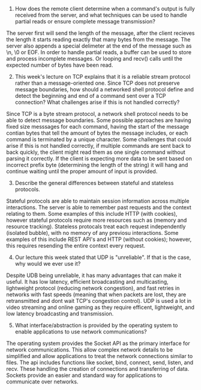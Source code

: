 1. How does the remote client determine when a command's output is fully received from the server, and what techniques can be used to handle partial reads or ensure complete message transmission?

The server first will send the length of the message, after the client recieves the length it starts reading exactly that many bytes from the message. The server also appends a special delimeter at the end of the message such as \n, \0 or EOF. In order to handle partial reads, a buffer can be used to store and process incomplete messages. Or looping and recv() calls until the expected number of bytes have been read.

2. This week's lecture on TCP explains that it is a reliable stream protocol rather than a message-oriented one. Since TCP does not preserve message boundaries, how should a networked shell protocol define and detect the beginning and end of a command sent over a TCP connection? What challenges arise if this is not handled correctly?

Since TCP is a byte stream protocol, a network shell protocol needs to be able to detect message boundaries. Some possible approaches are having fixed size messsages for each command, having the start of the message contian bytes that tell the amount of bytes the message includes, or each command is terminated by a unique character. Some challenges that could arise if this is not handled correctly, if multiple commands are sent back to back quickly, the client might read them as one single command without parsing it correctly. If the client is expecting more data to be sent based on incorrect prefix byte (determining the length of the string) it will hang and continue waiting until the proper amount of input is provided. 

3. Describe the general differences between stateful and stateless protocols.

Stateful protocols are able to maintain session information across multiple interactions. The server is able to remember past requests and the context relating to them. Some examples of this include HTTP (with cookies), however stateful protocols require more resources such as (memory and resource tracking). Stateless protocals treat each request independently (isolated bubble), with no memory of any previosu interactions. Some examples of this include REST API's and HTTP (without cookies); however, this requires resending the entire context every request. 

4. Our lecture this week stated that UDP is "unreliable". If that is the case, why would we ever use it?

Despite UDB being unreliable, it has many advantages that can make it useful. It has low latency, efficient broadcasting and multicasting, lightweight protocol (reducing network congestion), and fast retries in networks with fast speeds (meaning that when packets are lost, they are retransmitted and dont wait TCP's congestion control). UDP is used a lot in video streaming and online gaming as they require efficent, lightweight, and low latency broadcasting and transmission. 

5. What interface/abstraction is provided by the operating system to enable applications to use network communications?

The operating system provides the Socket API as the primary interface for network communications. This allow complex network details to be simplified and allow applications to treat the network connections similar to files. The api includes functions like socket, bind, connect, send, listen, and recv. These handling the creation of connections and transferring of data. Sockets provide an easier and standard way for applications to communicate over networks.